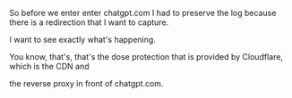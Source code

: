 So before we enter enter chatgpt.com I had to preserve the log because there is a redirection that I want to capture.

I want to see exactly what's happening.

You know, that's, that's the dose protection that is provided by Cloudflare, which is the CDN and

the reverse proxy in front of chatgpt.com.
